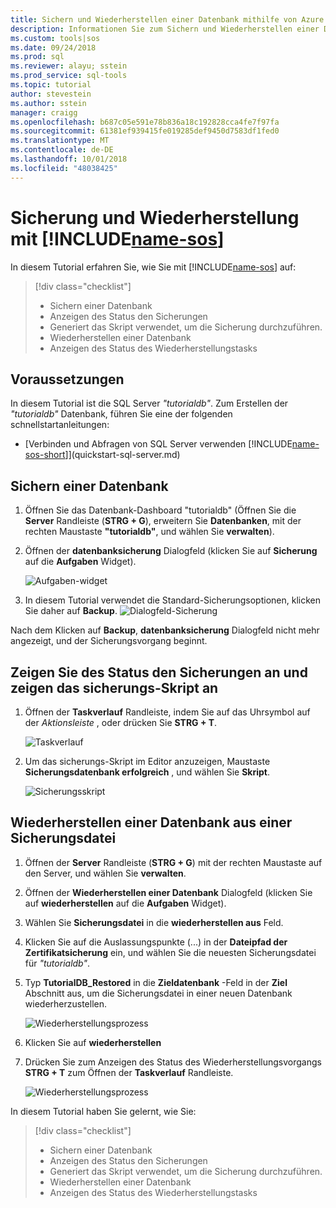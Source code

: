 ```yaml
---
title: Sichern und Wiederherstellen einer Datenbank mithilfe von Azure Data Studio | Microsoft-Dokumentation
description: Informationen Sie zum Sichern und Wiederherstellen einer Datenbank mithilfe von Azure Data Studio
ms.custom: tools|sos
ms.date: 09/24/2018
ms.prod: sql
ms.reviewer: alayu; sstein
ms.prod_service: sql-tools
ms.topic: tutorial
author: stevestein
ms.author: sstein
manager: craigg
ms.openlocfilehash: b687c05e591e78b836a18c192828cca4fe7f97fa
ms.sourcegitcommit: 61381ef939415fe019285def9450d7583df1fed0
ms.translationtype: MT
ms.contentlocale: de-DE
ms.lasthandoff: 10/01/2018
ms.locfileid: "48038425"
---
```

# <a name="backup-and-restore-using-includename-sosincludesname-sos-shortmd"></a>Sicherung und Wiederherstellung mit [!INCLUDE[name-sos](../includes/name-sos-short.md)]

In diesem Tutorial erfahren Sie, wie Sie mit [!INCLUDE[name-sos](../includes/name-sos-short.md)] auf:
> [!div class="checklist"]
> * Sichern einer Datenbank 
> * Anzeigen des Status den Sicherungen
> * Generiert das Skript verwendet, um die Sicherung durchzuführen.
> * Wiederherstellen einer Datenbank
> * Anzeigen des Status des Wiederherstellungstasks

## <a name="prerequisites"></a>Voraussetzungen

In diesem Tutorial ist die SQL Server *"tutorialdb"*. Zum Erstellen der *"tutorialdb"* Datenbank, führen Sie eine der folgenden schnellstartanleitungen:

- [Verbinden und Abfragen von SQL Server verwenden [!INCLUDE[name-sos-short](../includes/name-sos-short.md)]](quickstart-sql-server.md)


## <a name="backup-a-database"></a>Sichern einer Datenbank

1. Öffnen Sie das Datenbank-Dashboard "tutorialdb" (Öffnen Sie die **Server** Randleiste (**STRG + G**), erweitern Sie **Datenbanken**, mit der rechten Maustaste **"tutorialdb"**, und wählen Sie **verwalten**). 

2. Öffnen der **datenbanksicherung** Dialogfeld (klicken Sie auf **Sicherung** auf die **Aufgaben** Widget).

   ![Aufgaben-widget](./media/tutorial-backup-restore-sql-server/tasks.png)

3. In diesem Tutorial verwendet die Standard-Sicherungsoptionen, klicken Sie daher auf **Backup**.
   ![Dialogfeld-Sicherung](./media/tutorial-backup-restore-sql-server/backup-dialog.png)

Nach dem Klicken auf **Backup**, **datenbanksicherung** Dialogfeld nicht mehr angezeigt, und der Sicherungsvorgang beginnt.

## <a name="view-the-backup-status-and-view-the-backup-script"></a>Zeigen Sie des Status den Sicherungen an und zeigen das sicherungs-Skript an

1. Öffnen der **Taskverlauf** Randleiste, indem Sie auf das Uhrsymbol auf der *Aktionsleiste* , oder drücken Sie **STRG + T**.

   ![Taskverlauf](./media/tutorial-backup-restore-sql-server/task-history.png)

2. Um das sicherungs-Skript im Editor anzuzeigen, Maustaste **Sicherungsdatenbank erfolgreich** , und wählen Sie **Skript**.

   ![Sicherungsskript](./media/tutorial-backup-restore-sql-server/task-script.png) 

## <a name="restore-a-database-from-a-backup-file"></a>Wiederherstellen einer Datenbank aus einer Sicherungsdatei


1. Öffnen der **Server** Randleiste (**STRG + G**) mit der rechten Maustaste auf den Server, und wählen Sie **verwalten**. 

2. Öffnen der **Wiederherstellen einer Datenbank** Dialogfeld (klicken Sie auf **wiederherstellen** auf die **Aufgaben** Widget).

2. Wählen Sie **Sicherungsdatei** in die **wiederherstellen aus** Feld. 

3. Klicken Sie auf die Auslassungspunkte (...) in der **Dateipfad der Zertifikatsicherung** ein, und wählen Sie die neuesten Sicherungsdatei für *"tutorialdb"*.

3. Typ **TutorialDB_Restored** in die **Zieldatenbank** -Feld in der **Ziel** Abschnitt aus, um die Sicherungsdatei in einer neuen Datenbank wiederherzustellen.

   ![Wiederherstellungsprozess](./media/tutorial-backup-restore-sql-server/restore.png)

4. Klicken Sie auf **wiederherstellen**

5. Drücken Sie zum Anzeigen des Status des Wiederherstellungsvorgangs **STRG + T** zum Öffnen der **Taskverlauf** Randleiste.

   ![Wiederherstellungsprozess](./media/tutorial-backup-restore-sql-server/task-history-restore.png)


In diesem Tutorial haben Sie gelernt, wie Sie:
> [!div class="checklist"]
> * Sichern einer Datenbank 
> * Anzeigen des Status den Sicherungen
> * Generiert das Skript verwendet, um die Sicherung durchzuführen.
> * Wiederherstellen einer Datenbank
> * Anzeigen des Status des Wiederherstellungstasks

